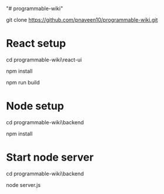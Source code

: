 "# programmable-wiki"

git clone https://github.com/pnaveen10/programmable-wiki.git

# React setup
cd programmable-wiki\react-ui

npm install

npm run build

# Node setup
cd programmable-wiki\backend

npm install

# Start node server
cd programmable-wiki\backend

node server.js
